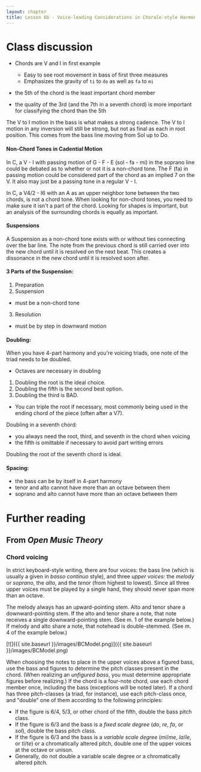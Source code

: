 ```yaml
---
layout: chapter
title: Lesson 6b - Voice-leading Considerations in Chorale-style Harmony
---
```


# Class discussion

- Chords are V and I in first example
  - Easy to see root movement in bass of first three measures
  - Emphasizes the gravity of `ti` to `do` as well as `fa` to `mi`

- the 5th of the chord is the least important chord member
- the quality of the 3rd (and the 7th in a seventh chord) is more important for classifying the chord than the 5th

The V to I motion in the bass is what makes a strong cadence. 
The V to I motion in any inversion will still be strong, but not as final as each in root position.
This comes from the bass line moving from Sol up to Do. 

#### Non-Chord Tones in Cadential Motion

In C, a V - I with passing motion of G - F - E (sol - fa - mi) in the soprano line could be debated as to whether or not it is a non-chord tone. 
The F (fa) in passing motion could be considered part of the chord as an implied 7 on the V.
It also may just be a passing tone in a regular V - I. 

In C, a V4/2 - I6 with an A as an upper neighbor tone between the two chords, is not a chord tone. 
When looking for non-chord tones, you need to make sure it isn't a part of the chord. 
Looking for shapes is important, but an analysis of the surrounding chords is equally as important. 

#### Suspensions

A Suspension as a non-chord tone exists with or without ties connecting over the bar line. 
The note from the previous chord is still carried over into the new chord until it is resolved on the next beat. 
This creates a dissonance in the new chord until it is resolved soon after.

#### 3 Parts of the Suspension:

1. Preparation
2. Suspension
  - must be a non-chord tone
3. Resolution
  - must be by step in downward motion

#### Doubling:

When you have 4-part harmony and you're voicing triads, one note of the triad needs to be doubled.
- Octaves are necessary in doubling

1. Doubling the root is the ideal choice.
2. Doubling the fifth is the second best option.
3. Doubling the third is BAD. 

- You can triple the root if necessary, most commonly being used in the ending chord of the piece (often after a V7).

Doubling in a seventh chord:
- you always need the root, third, and seventh in the chord when voicing
- the fifth is omittable if necessary to avoid part writing errors

Doubling the root of the seventh chord is ideal. 

#### Spacing:
- the bass can be by itself in 4-part harmony
- tenor and alto cannot have more than an octave between them
- soprano and alto cannot have more than an octave between them

# Further reading

## From *Open Music Theory*

### Chord voicing

In strict keyboard-style writing, there are four voices: the bass line (which is usually a given in *basso continuo* style), and three *upper voices*: the *melody* or *soprano*, the *alto*, and the *tenor* (from highest to lowest). Since all three upper voices must be played by a single hand, they should never span more than an octave.

The melody always has an upward-pointing stem. Alto and tenor share a downward-pointing stem. If the alto and tenor share a note, that note receives a single downward-pointing stem. (See m. 1 of the example below.) If melody and alto share a note, that notehead is double-stemmed. (See m. 4 of the example below.)

[![]({{ site.baseurl }}/images/BCModel.png)]({{ site.baseurl }}/images/BCModel.png)

When choosing the notes to place in the upper voices above a figured bass, use the bass and figures to determine the pitch classes present in the chord. (When realizing an *unfigured bass*, you must determine appropriate figures before realizing.) If the chord is a four-note chord, use each chord member once, including the bass (exceptions will be noted later). If a chord has three pitch-classes (a triad, for instance), use each pitch-class once, and "double" one of them according to the following principles:

- If the figure is 6/4, 5/3, or other chord of the fifth, double the bass pitch class.  
- If the figure is 6/3 and the bass is a *fixed scale degree* (*do*, *re*, *fa*, or *sol*), double the bass pitch class.  
- If the figure is 6/3 and the bass is a *variable scale degree* (*mi*/*me*, *la*/*le*, or *ti*/*te*) or a chromatically altered pitch, double one of the upper voices at the octave or unison.  
- Generally, do not double a variable scale degree or a chromatically altered pitch.
